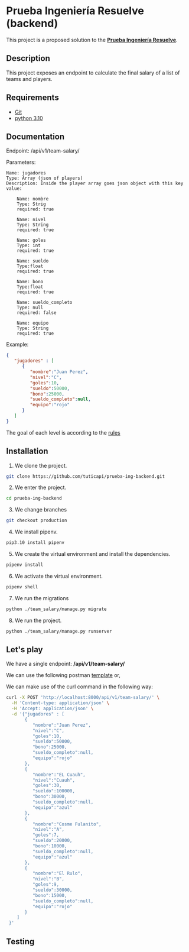 # Prueba Ingeniería Resuelve (backend)
This project is a proposed solution to the [**Prueba Ingeniería Resuelve**](https://github.com/resuelve/prueba-ing-backend).

## Description
This project exposes an endpoint to calculate the final salary of a list of teams and players.

## Requirements
* [Git](https://git-scm.com/downloads)
* [python 3.10](https://www.python.org/downloads/)

## Documentation 

Endpoint: /api/v1/team-salary/

Parameters:

    Name: jugadores
    Type: Array (json of players)
    Description: Inside the player array goes json object with this key value:

        Name: nombre 
        Type: Strig
        required: true

        Name: nivel
        Type: String
        required: true

        Name: goles
        Type: int
        required: true

        Name: sueldo
        Type:float
        required: true

        Name: bono
        Type:float
        required: true

        Name: sueldo_completo
        Type: null
        required: false

        Name: equipo
        Type: String
        required: true

Example:
```json
{
   "jugadores" : [  
      {  
         "nombre":"Juan Perez",
         "nivel":"C",
         "goles":10,
         "sueldo":50000,
         "bono":25000,
         "sueldo_completo":null,
         "equipo":"rojo"
      }
   ]
}
```

The goal of each level is according to the [rules](https://github.com/resuelve/prueba-ing-backend/blob/master/README.md#c%C3%B3mo-se-calculan-los-alcances-de-meta-y-bonos)

## Installation

1. We clone the project.

```bash
git clone https://github.com/tuticapi/prueba-ing-backend.git
```

2. We enter the project.
```bash
cd prueba-ing-backend
```

3. We change branches
```bash
git checkout production
```

4. We install pipenv.
```bash
pip3.10 install pipenv
```

5. We create the virtual environment and install the dependencies.
```bash
pipenv install
```

6. We activate the virtual environment.
```bash
pipenv shell
```

7. We run the migrations
```bash
python ./team_salary/manage.py migrate
```

8. We run the project.
```bash
python ./team_salary/manage.py runserver
```

## Let's play
We have a single endpoint: **/api/v1/team-salary/**

We can use the following postman [template](salary.postman.json) or,

We can make use of the curl command in the following way:

```bash
curl -X POST 'http://localhost:8000/api/v1/team-salary/' \
  -H 'Content-type: application/json' \
  -H 'Accept: application/json' \
  -d '{"jugadores" : [  
       {  
          "nombre":"Juan Perez",
          "nivel":"C",
          "goles":10,
          "sueldo":50000,
          "bono":25000,
          "sueldo_completo":null,
          "equipo":"rojo"
       },
       {  
          "nombre":"EL Cuauh",
          "nivel":"Cuauh",
          "goles":30,
          "sueldo":100000,
          "bono":30000,
          "sueldo_completo":null,
          "equipo":"azul"
       },
       {  
          "nombre":"Cosme Fulanito",
          "nivel":"A",
          "goles":7,
          "sueldo":20000,
          "bono":10000,
          "sueldo_completo":null,
          "equipo":"azul"
       },
       {  
          "nombre":"El Rulo",
          "nivel":"B",
          "goles":9,
          "sueldo":30000,
          "bono":15000,
          "sueldo_completo":null,
          "equipo":"rojo"
       }
    ]
 }'
```


## Testing



